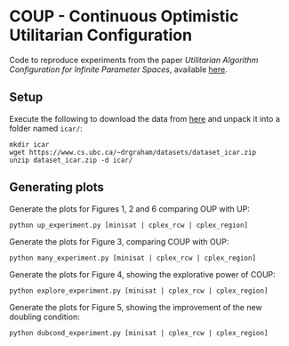 # COUP - Continuous Optimistic Utilitarian Configuration

Code to reproduce experiments from the paper *Utilitarian Algorithm Configuration for Infinite Parameter Spaces*, available [here](...).

## Setup

Execute the following to download the data from [here](https://www.cs.ubc.ca/~drgraham/datasets.html) and unpack it into a folder named `icar/`:
```
mkdir icar
wget https://www.cs.ubc.ca/~drgraham/datasets/dataset_icar.zip
unzip dataset_icar.zip -d icar/
```

## Generating plots

Generate the plots for Figures 1, 2 and 6 comparing OUP with UP:
```
python up_experiment.py [minisat | cplex_rcw | cplex_region]
```

Generate the plots for Figure 3, comparing COUP with OUP:
```
python many_experiment.py [minisat | cplex_rcw | cplex_region]
```

Generate the plots for Figure 4, showing the explorative power of COUP:
```
python explore_experiment.py [minisat | cplex_rcw | cplex_region]
```

Generate the plots for Figure 5, showing the improvement of the new doubling condition:
```
python dubcond_experiment.py [minisat | cplex_rcw | cplex_region]
```



